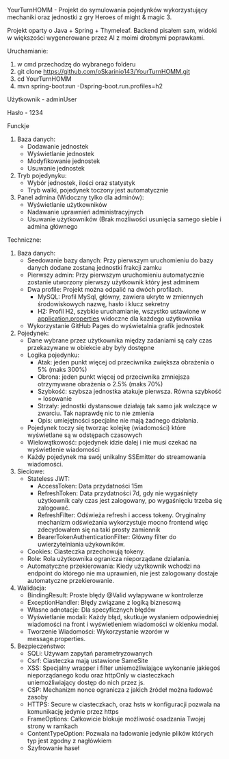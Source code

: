 YourTurnHOMM - Projekt do symulowania pojedynków wykorzystujący mechaniki oraz jednostki z gry Heroes of might & magic 3.

Projekt oparty o Java + Spring + Thymeleaf. Backend pisałem sam, widoki w większości wygenerowane przez AI z moimi drobnymi poprawkami.

Uruchamianie:
1. w cmd przechodzę do wybranego folderu
2. git clone https://github.com/oSkarinio143/YourTurnHOMM.git
3. cd YourTurnHOMM
4. mvn spring-boot:run -Dspring-boot.run.profiles=h2

Użytkownik - adminUser

Hasło - 1234


Funckje
1. Baza danych:
    - Dodawanie jednostek
    - Wyświetlanie jednostek
    - Modyfikowanie jednostek
    - Usuwanie jednostek
2. Tryb pojedynyku:
    - Wybór jednostek, ilości oraz statystyk
    - Tryb walki, pojedynek toczony jest automatycznie
3. Panel admina (Widoczny tylko dla adminów):
    - Wyświetlanie użytkowników
    - Nadawanie uprawnień administracyjnych
    - Usuwanie użytkowników (Brak możliwości usunięcia samego siebie i admina głównego

Techniczne:
1. Baza danych:
    - Seedowanie bazy danych: Przy pierwszym uruchomieniu do bazy danych dodane zostaną jednostki frakcji zamku
    - Pierwszy admin: Przy pierwszym uruchomieniu automatycznie zostanie utworzony pierwszy użytkownik który jest adminem
    - Dwa profile: Projekt można odpalić na dwóch profilach.
        - MySQL: Profil MySql, główny, zawiera ukryte w zmiennych środowiskowych nazwę, hasło i klucz sekretny
        - H2: Profil H2, szybkie uruchamianie, wszystko ustawione w [application.properties](http://application.properties) widoczne dla każdego użytkownika
    - Wykorzystanie GitHub Pages do wyświetalnia grafik jednostek
2. Pojedynek:
    - Dane wybrane przez użytkownika między zadaniami są cały czas przekazywane w obiekcie aby były dostępne
    - Logika pojedynku:
        - Atak: jeden punkt więcej od przeciwnika zwiększa obrażenia o 5% (maks 300%)
        - Obrona: jeden punkt więcej od przeciwnika zmniejsza otrzymywane obrażenia o 2.5% (maks 70%)
        - Szybkość: szybsza jednostka atakuje pierwsza. Równa szybkość = losowanie
        - Strzały: jednostki dystansowe działają tak samo jak walczące w zwarciu. Tak naprawdę nic to nie zmienia
        - Opis: umiejętności specjalne nie mają żadnego działania.
    - Pojedynek toczy się tworząc kolejkę (wiadomości) które wyświetlane są w odstępach czasowych 
    - Wielowątkowość: pojedynek idzie dalej i nie musi czekać na wyświetlenie wiadomości
    - Każdy pojedynek ma swój unikalny SSEmitter do streamowania wiadomości.
3. Sieciowe:
    - Stateless JWT:
        - AccessToken: Data przydatności 15m
        - RefreshToken: Data przydatności 7d, gdy nie wygaśnięty użytkownik cały czas jest zalogowany, po wygaśnięciu trzeba się zalogować.
        - RefreshFilter: Odświeża refresh i access tokeny. Oryginalny mechanizm odświeżania wykorzystuje mocno frontend więc zdecydowałem się na taki prosty zamiennik
        - BearerTokenAuthenticationFilter: Główny filter do uwierzytelniania użykowników.
    - Cookies: Ciasteczka przechowują tokeny.
    - Role: Rola użytkownika ogranicza nieporządane działania.
    - Automatyczne przekierowania: Kiedy użytkownik wchodzi na endpoint do którego nie ma uprawnień, nie jest zalogowany dostaje automatyczne przekierowanie.
4. Walidacja:
    - BindingResult: Proste błędy @Valid wyłapywane w kontrolerze
    - ExceptionHandler: Błędy związane z logiką biznesową
    - Własne adnotacje: Dla specyficznych błędów
    - Wyświetlanie modali: Każdy błąd, skutkuje wysłaniem odpowiedniej wiadomości na front i wyświetleniem wiadomości w okienku modal.
    - Tworzenie Wiadomości: Wykorzystanie wzorów w message.properties.
5. Bezpieczeństwo:
    - SQLi: Używam zapytań parametryzowanych
    - Csrf: Ciasteczka mają ustawione SameSite
    - XSS: Specjalny wrapper i filter uniemożliwiające wykonanie jakiegoś nieporządanego kodu oraz httpOnly w ciasteczkach uniemożliwiający dostęp do nich przez js.
    - CSP: Mechanizm nonce ogranicza z jakich źródeł można ładować zasoby
    - HTTPS: Secure w ciasteczkach, oraz hsts w konfiguracji pozwala na komunikację jedynie przez https
    - FrameOptions: Całkowicie blokuje możliwość osadzania Twojej strony w ramkach
    - ContentTypeOption: Pozwala na ładowanie jedynie plików których typ jest zgodny z nagłówkiem
    - Szyfrowanie haseł
  
